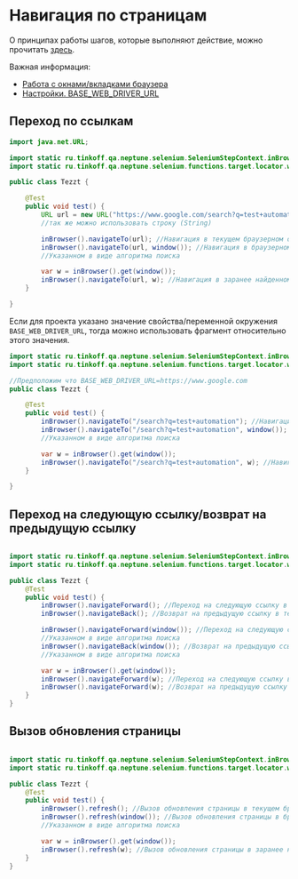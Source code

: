 # Навигация по страницам

О принципах работы шагов, которые выполняют действие, можно
прочитать [здесь](./../../../core.api/doc/rus/IDEA.MD#Шаги,-которые-выполняют-действие).

Важная информация:

- [Работа с окнами/вкладками браузера](./WINDOWS.MD)
- [Настройки. BASE_WEB_DRIVER_URL](./SETTINGS.MD#base_web_driver_url)

## Переход по ссылкам

```java
import java.net.URL;

import static ru.tinkoff.qa.neptune.selenium.SeleniumStepContext.inBrowser;
import static ru.tinkoff.qa.neptune.selenium.functions.target.locator.window.GetWindowSupplier.window;

public class Tezzt {

    @Test
    public void test() {
        URL url = new URL("https://www.google.com/search?q=test+automation");
        //так же можно использовать строку (String)

        inBrowser().navigateTo(url); //Навигация в текущем браузерном окне/вкладке
        inBrowser().navigateTo(url, window()); //Навигация в браузерном окне/вкладке,
        //Указанном в виде алгоритма поиска

        var w = inBrowser().get(window());
        inBrowser().navigateTo(url, w); //Навигация в заранее найденном браузерном окне/вкладке
    }

}
```

Если для проекта указано значение свойства/переменной окружения `BASE_WEB_DRIVER_URL`, тогда можно использовать фрагмент 
относительно этого значения.

```java
import static ru.tinkoff.qa.neptune.selenium.SeleniumStepContext.inBrowser;
import static ru.tinkoff.qa.neptune.selenium.functions.target.locator.window.GetWindowSupplier.window;

//Предположим что BASE_WEB_DRIVER_URL=https://www.google.com
public class Tezzt {

    @Test
    public void test() {
        inBrowser().navigateTo("/search?q=test+automation"); //Навигация в текущем браузерном окне/вкладке
        inBrowser().navigateTo("/search?q=test+automation", window()); //Навигация в браузерном окне/вкладке,
        //Указанном в виде алгоритма поиска

        var w = inBrowser().get(window());
        inBrowser().navigateTo("/search?q=test+automation", w); //Навигация в заранее найденном браузерном окне/вкладке
    }

}
```

## Переход на следующую ссылку/возврат на предыдущую ссылку

```java

import static ru.tinkoff.qa.neptune.selenium.SeleniumStepContext.inBrowser;
import static ru.tinkoff.qa.neptune.selenium.functions.target.locator.window.GetWindowSupplier.window;

public class Tezzt {
    @Test
    public void test() {
        inBrowser().navigateForward(); //Переход на следующую ссылку в текущем браузерном окне/вкладке
        inBrowser().navigateBack(); //Возврат на предыдущую ссылку в текущем браузерном окне/вкладке

        inBrowser().navigateForward(window()); //Переход на следующую ссылку в браузерном окне/вкладке,
        //Указанном в виде алгоритма поиска
        inBrowser().navigateBack(window()); //Возврат на предыдущую ссылку в браузерном окне/вкладке,
        //Указанном в виде алгоритма поиска

        var w = inBrowser().get(window());
        inBrowser().navigateForward(w); //Переход на следующую ссылку в заранее найденном браузерном окне/вкладке
        inBrowser().navigateForward(w); //Возврат на предыдущую ссылку в заранее найденном браузерном окне/вкладке
    }
}

```

## Вызов обновления страницы

```java

import static ru.tinkoff.qa.neptune.selenium.SeleniumStepContext.inBrowser;
import static ru.tinkoff.qa.neptune.selenium.functions.target.locator.window.GetWindowSupplier.window;

public class Tezzt {
    @Test
    public void test() {
        inBrowser().refresh(); //Вызов обновления страницы в текущем браузерном окне/вкладке
        inBrowser().refresh(window()); //Вызов обновления страницы в браузерном окне/вкладке,
        //Указанном в виде алгоритма поиска

        var w = inBrowser().get(window());
        inBrowser().refresh(w); //Вызов обновления страницы в заранее найденном браузерном окне/вкладке
    }
}

```